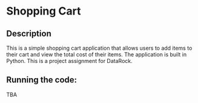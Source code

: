 # Shopping Cart

## Description

This is a simple shopping cart application that allows users to add items to their cart and view the total cost of their items. The application is built in Python.
This is a project assignment for DataRock.


## Running the code:

TBA



